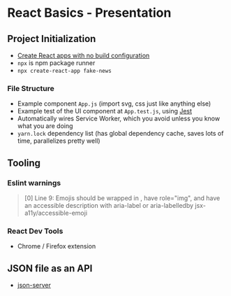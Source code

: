 # React Basics - Presentation

## Project Initialization

- [Create React apps with no build configuration](https://github.com/facebook/create-react-app)
- `npx` is npm package runner
- `npx create-react-app fake-news`

### File Structure

- Example component `App.js` (import svg, css just like anything else)
- Example test of the UI component at `App.test.js`, using [Jest](https://jestjs.io/docs/en/tutorial-react)
- Automatically wires Service Worker, which you avoid unless you know what you are doing
- `yarn.lock` dependency list (has global dependency cache, saves lots of time, parallelizes pretty well)

## Tooling

### Eslint warnings

> [0]   Line 9:  Emojis should be wrapped in <span>, have role="img", and have an accessible description with aria-label or aria-labelledby  jsx-a11y/accessible-emoji

### React Dev Tools

- Chrome / Firefox extension

## JSON file as an API

- [json-server](https://github.com/typicode/json-server)
